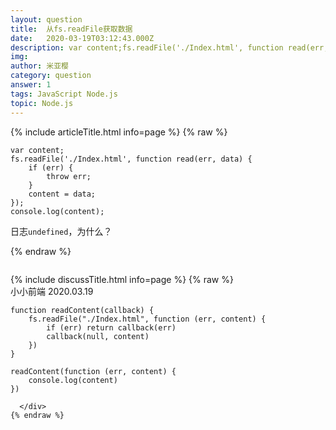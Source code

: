 ```yaml
---
layout: question
title:  从fs.readFile获取数据
date:   2020-03-19T03:12:43.000Z
description: var content;fs.readFile('./Index.html', function read(err, data) {    if (e...
img: 
author: 米亚樱
category: question
answer: 1
tags: JavaScript Node.js
topic: Node.js
---
```

<div class="article-root">
  <div class="article">
    {% include articleTitle.html info=page %}
    {% raw %}
    <div class="article-content"><pre><code>var content;<font></font>
fs.readFile('./Index.html', function read(err, data) {<font></font>
    if (err) {<font></font>
        throw err;<font></font>
    }<font></font>
    content = data;<font></font>
});<font></font>
console.log(content);<font></font>
</code></pre>

<p><font style="vertical-align: inherit;"><font style="vertical-align: inherit;">日志</font></font><code>undefined</code><font style="vertical-align: inherit;"><font style="vertical-align: inherit;">，为什么？</font></font></p></div>
    {% endraw %}
  </div>
  <p style="height: 0;width:0;overflow: hidden;"> 第2288篇《从fs.readFile获取数据》来自Winter(https://github.com/aiyld/aiyld.github.io)的站点</p>
  <div class="discuss-wrapper">
    {% include discussTitle.html info=page %}
    {% raw %}
    <div class="discuss-item">
        <div class="discuss-parent">
          <div class="discuss-meta">
            <span class="discuss-user">小小前端</span>
            <span class="discuss-time">2020.03.19</span>
          </div>
          <div class="discuss-comment"><pre><code>function readContent(callback) {<font></font>
    fs.readFile("./Index.html", function (err, content) {<font></font>
        if (err) return callback(err)<font></font>
        callback(null, content)<font></font>
    })<font></font>
}<font></font>
<font></font>
readContent(function (err, content) {<font></font>
    console.log(content)<font></font>
})<font></font>
</code></pre></div>
        </div>
        
      </div>
    {% endraw %}
  </div>
<div>
